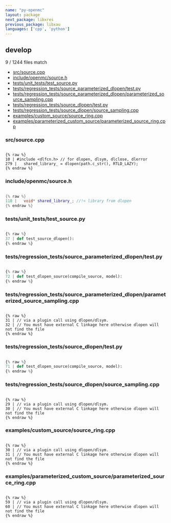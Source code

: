 ```yaml
---
name: "py-openmc"
layout: package
next_package: libxres
previous_package: libxau
languages: ['cpp', 'python']
---
```

## develop
9 / 1244 files match

 - [src/source.cpp](#srcsourcecpp)
 - [include/openmc/source.h](#includeopenmcsourceh)
 - [tests/unit_tests/test_source.py](#testsunit_teststest_sourcepy)
 - [tests/regression_tests/source_parameterized_dlopen/test.py](#testsregression_testssource_parameterized_dlopentestpy)
 - [tests/regression_tests/source_parameterized_dlopen/parameterized_source_sampling.cpp](#testsregression_testssource_parameterized_dlopenparameterized_source_samplingcpp)
 - [tests/regression_tests/source_dlopen/test.py](#testsregression_testssource_dlopentestpy)
 - [tests/regression_tests/source_dlopen/source_sampling.cpp](#testsregression_testssource_dlopensource_samplingcpp)
 - [examples/custom_source/source_ring.cpp](#examplescustom_sourcesource_ringcpp)
 - [examples/parameterized_custom_source/parameterized_source_ring.cpp](#examplesparameterized_custom_sourceparameterized_source_ringcpp)

### src/source.cpp

```

{% raw %}
10 | #include <dlfcn.h> // for dlopen, dlsym, dlclose, dlerror
279 |   shared_library_ = dlopen(path.c_str(), RTLD_LAZY);
{% endraw %}

```
### include/openmc/source.h

```cpp

{% raw %}
110 |   void* shared_library_; //!< library from dlopen
{% endraw %}

```
### tests/unit_tests/test_source.py

```python

{% raw %}
37 | def test_source_dlopen():
{% endraw %}

```
### tests/regression_tests/source_parameterized_dlopen/test.py

```python

{% raw %}
72 | def test_dlopen_source(compile_source, model):
{% endraw %}

```
### tests/regression_tests/source_parameterized_dlopen/parameterized_source_sampling.cpp

```

{% raw %}
31 | // via a plugin call using dlopen/dlsym.
32 | // You must have external C linkage here otherwise dlopen will not find the file
{% endraw %}

```
### tests/regression_tests/source_dlopen/test.py

```python

{% raw %}
71 | def test_dlopen_source(compile_source, model):
{% endraw %}

```
### tests/regression_tests/source_dlopen/source_sampling.cpp

```

{% raw %}
29 | // via a plugin call using dlopen/dlsym.
30 | // You must have external C linkage here otherwise dlopen will not find the file
{% endraw %}

```
### examples/custom_source/source_ring.cpp

```

{% raw %}
30 | // via a plugin call using dlopen/dlsym.
31 | // You must have external C linkage here otherwise dlopen will not find the file
{% endraw %}

```
### examples/parameterized_custom_source/parameterized_source_ring.cpp

```

{% raw %}
59 | // via a plugin call using dlopen/dlsym.
60 | // You must have external C linkage here otherwise dlopen will not find the file
{% endraw %}

```